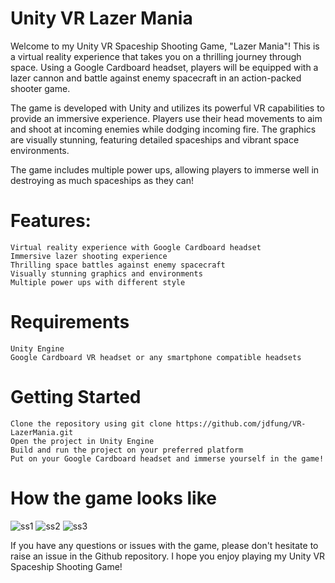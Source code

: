 # Unity VR Lazer Mania

Welcome to my Unity VR Spaceship Shooting Game, "Lazer Mania"! This is a virtual reality experience that takes you on a thrilling journey through space. Using a Google Cardboard headset, players will be equipped with a lazer cannon and battle against enemy spacecraft in an action-packed shooter game.

The game is developed with Unity and utilizes its powerful VR capabilities to provide an immersive experience. Players use their head movements to aim and shoot at incoming enemies while dodging incoming fire. The graphics are visually stunning, featuring detailed spaceships and vibrant space environments.

The game includes multiple power ups, allowing players to immerse well in destroying as much spaceships as they can!

# Features:

    Virtual reality experience with Google Cardboard headset
    Immersive lazer shooting experience
    Thrilling space battles against enemy spacecraft
    Visually stunning graphics and environments
    Multiple power ups with different style

# Requirements

    Unity Engine
    Google Cardboard VR headset or any smartphone compatible headsets

# Getting Started

    Clone the repository using git clone https://github.com/jdfung/VR-LazerMania.git
    Open the project in Unity Engine
    Build and run the project on your preferred platform
    Put on your Google Cardboard headset and immerse yourself in the game!
    
# How the game looks like

![ss1](https://github.com/jdfung/VR-LazerMania/blob/main/Screenshots/SS1.jpg)
![ss2](https://github.com/jdfung/VR-LazerMania/blob/main/Screenshots/SS2.jpg)
![ss3](https://github.com/jdfung/VR-LazerMania/blob/main/Screenshots/SS3.jpg)

If you have any questions or issues with the game, please don't hesitate to raise an issue in the Github repository. I hope you enjoy playing my Unity VR Spaceship Shooting Game!
